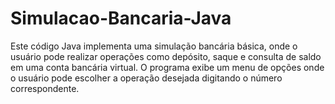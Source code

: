 # Simulacao-Bancaria-Java
Este código Java implementa uma simulação bancária básica, onde o usuário pode realizar operações como depósito, saque e consulta de saldo em uma conta bancária virtual. O programa exibe um menu de opções onde o usuário pode escolher a operação desejada digitando o número correspondente.
